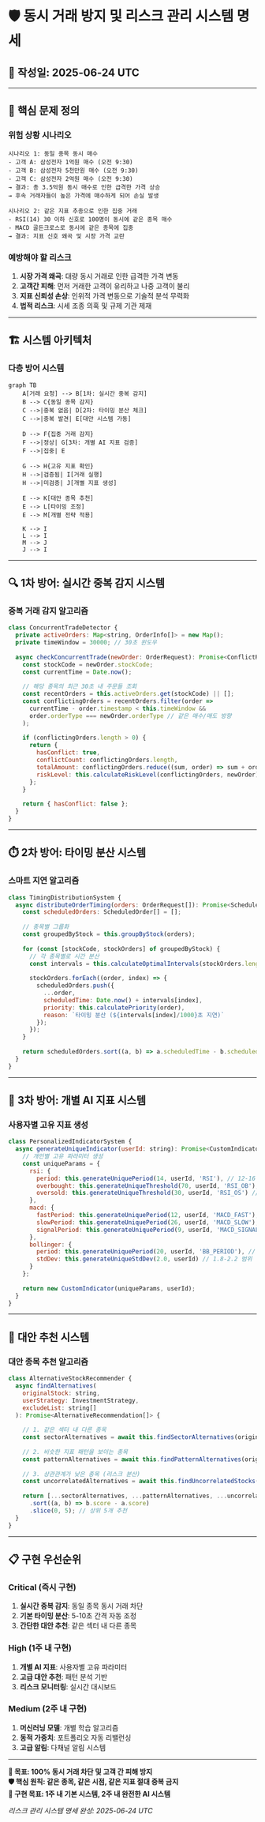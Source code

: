 # 🛡️ 동시 거래 방지 및 리스크 관리 시스템 명세

## 📅 **작성일**: 2025-06-24 UTC

---

## 🎯 **핵심 문제 정의**

### **위험 상황 시나리오**
```
시나리오 1: 동일 종목 동시 매수
- 고객 A: 삼성전자 1억원 매수 (오전 9:30)
- 고객 B: 삼성전자 5천만원 매수 (오전 9:30)
- 고객 C: 삼성전자 2억원 매수 (오전 9:30)
→ 결과: 총 3.5억원 동시 매수로 인한 급격한 가격 상승
→ 후속 거래자들이 높은 가격에 매수하게 되어 손실 발생

시나리오 2: 같은 지표 추종으로 인한 집중 거래
- RSI(14) 30 이하 신호로 100명이 동시에 같은 종목 매수
- MACD 골든크로스로 동시에 같은 종목에 집중
→ 결과: 지표 신호 왜곡 및 시장 가격 교란
```

### **예방해야 할 리스크**
1. **시장 가격 왜곡**: 대량 동시 거래로 인한 급격한 가격 변동
2. **고객간 피해**: 먼저 거래한 고객이 유리하고 나중 고객이 불리
3. **지표 신뢰성 손상**: 인위적 가격 변동으로 기술적 분석 무력화
4. **법적 리스크**: 시세 조종 의혹 및 규제 기관 제재

---

## 🏗️ **시스템 아키텍처**

### **다층 방어 시스템**
```mermaid
graph TB
    A[거래 요청] --> B[1차: 실시간 중복 감지]
    B --> C{동일 종목 감지}
    C -->|중복 없음| D[2차: 타이밍 분산 체크]
    C -->|중복 발견| E[대안 시스템 가동]
    
    D --> F{집중 거래 감지}
    F -->|정상| G[3차: 개별 AI 지표 검증]
    F -->|집중| E
    
    G --> H{고유 지표 확인}
    H -->|검증됨| I[거래 실행]
    H -->|미검증| J[개별 지표 생성]
    
    E --> K[대안 종목 추천]
    E --> L[타이밍 조정]
    E --> M[개별 전략 적용]
    
    K --> I
    L --> I
    M --> J
    J --> I
```

---

## 🔍 **1차 방어: 실시간 중복 감지 시스템**

### **중복 거래 감지 알고리즘**
```javascript
class ConcurrentTradeDetector {
  private activeOrders: Map<string, OrderInfo[]> = new Map();
  private timeWindow = 30000; // 30초 윈도우
  
  async checkConcurrentTrade(newOrder: OrderRequest): Promise<ConflictResult> {
    const stockCode = newOrder.stockCode;
    const currentTime = Date.now();
    
    // 해당 종목의 최근 30초 내 주문들 조회
    const recentOrders = this.activeOrders.get(stockCode) || [];
    const conflictingOrders = recentOrders.filter(order => 
      currentTime - order.timestamp < this.timeWindow &&
      order.orderType === newOrder.orderType // 같은 매수/매도 방향
    );
    
    if (conflictingOrders.length > 0) {
      return {
        hasConflict: true,
        conflictCount: conflictingOrders.length,
        totalAmount: conflictingOrders.reduce((sum, order) => sum + order.amount, 0),
        riskLevel: this.calculateRiskLevel(conflictingOrders, newOrder)
      };
    }
    
    return { hasConflict: false };
  }
}
```

---

## ⏱️ **2차 방어: 타이밍 분산 시스템**

### **스마트 지연 알고리즘**
```javascript
class TimingDistributionSystem {
  async distributeOrderTiming(orders: OrderRequest[]): Promise<ScheduledOrder[]> {
    const scheduledOrders: ScheduledOrder[] = [];
    
    // 종목별 그룹화
    const groupedByStock = this.groupByStock(orders);
    
    for (const [stockCode, stockOrders] of groupedByStock) {
      // 각 종목별로 시간 분산
      const intervals = this.calculateOptimalIntervals(stockOrders.length);
      
      stockOrders.forEach((order, index) => {
        scheduledOrders.push({
          ...order,
          scheduledTime: Date.now() + intervals[index],
          priority: this.calculatePriority(order),
          reason: `타이밍 분산 (${intervals[index]/1000}초 지연)`
        });
      });
    }
    
    return scheduledOrders.sort((a, b) => a.scheduledTime - b.scheduledTime);
  }
}
```

---

## 🤖 **3차 방어: 개별 AI 지표 시스템**

### **사용자별 고유 지표 생성**
```javascript
class PersonalizedIndicatorSystem {
  async generateUniqueIndicator(userId: string): Promise<CustomIndicator> {
    // 개인별 고유 파라미터 생성
    const uniqueParams = {
      rsi: {
        period: this.generateUniquePeriod(14, userId, 'RSI'), // 12-16 범위에서 개별화
        overbought: this.generateUniqueThreshold(70, userId, 'RSI_OB'), // 68-72 범위
        oversold: this.generateUniqueThreshold(30, userId, 'RSI_OS') // 28-32 범위
      },
      macd: {
        fastPeriod: this.generateUniquePeriod(12, userId, 'MACD_FAST'), // 10-14 범위
        slowPeriod: this.generateUniquePeriod(26, userId, 'MACD_SLOW'), // 24-28 범위
        signalPeriod: this.generateUniquePeriod(9, userId, 'MACD_SIGNAL') // 8-10 범위
      },
      bollinger: {
        period: this.generateUniquePeriod(20, userId, 'BB_PERIOD'), // 18-22 범위
        stdDev: this.generateUniqueStdDev(2.0, userId) // 1.8-2.2 범위
      }
    };
    
    return new CustomIndicator(uniqueParams, userId);
  }
}
```

---

## 🔄 **대안 추천 시스템**

### **대안 종목 추천 알고리즘**
```javascript
class AlternativeStockRecommender {
  async findAlternatives(
    originalStock: string, 
    userStrategy: InvestmentStrategy,
    excludeList: string[]
  ): Promise<AlternativeRecommendation[]> {
    
    // 1. 같은 섹터 내 다른 종목
    const sectorAlternatives = await this.findSectorAlternatives(originalStock, excludeList);
    
    // 2. 비슷한 지표 패턴을 보이는 종목
    const patternAlternatives = await this.findPatternAlternatives(originalStock, userStrategy);
    
    // 3. 상관관계가 낮은 종목 (리스크 분산)
    const uncorrelatedAlternatives = await this.findUncorrelatedStocks(originalStock);
    
    return [...sectorAlternatives, ...patternAlternatives, ...uncorrelatedAlternatives]
      .sort((a, b) => b.score - a.score)
      .slice(0, 5); // 상위 5개 추천
  }
}
```

---

## 📋 **구현 우선순위**

### **Critical (즉시 구현)**
1. **실시간 중복 감지**: 동일 종목 동시 거래 차단
2. **기본 타이밍 분산**: 5-10초 간격 자동 조정
3. **간단한 대안 추천**: 같은 섹터 내 다른 종목

### **High (1주 내 구현)**
1. **개별 AI 지표**: 사용자별 고유 파라미터
2. **고급 대안 추천**: 패턴 분석 기반
3. **리스크 모니터링**: 실시간 대시보드

### **Medium (2주 내 구현)**
1. **머신러닝 모델**: 개별 학습 알고리즘
2. **동적 가중치**: 포트폴리오 자동 리밸런싱
3. **고급 알림**: 다채널 알림 시스템

---

**🎯 목표: 100% 동시 거래 차단 및 고객 간 피해 방지**  
**🛡️ 핵심 원칙: 같은 종목, 같은 시점, 같은 지표 절대 중복 금지**  
**🚀 구현 목표: 1주 내 기본 시스템, 2주 내 완전한 AI 시스템**

*리스크 관리 시스템 명세 완성: 2025-06-24 UTC*